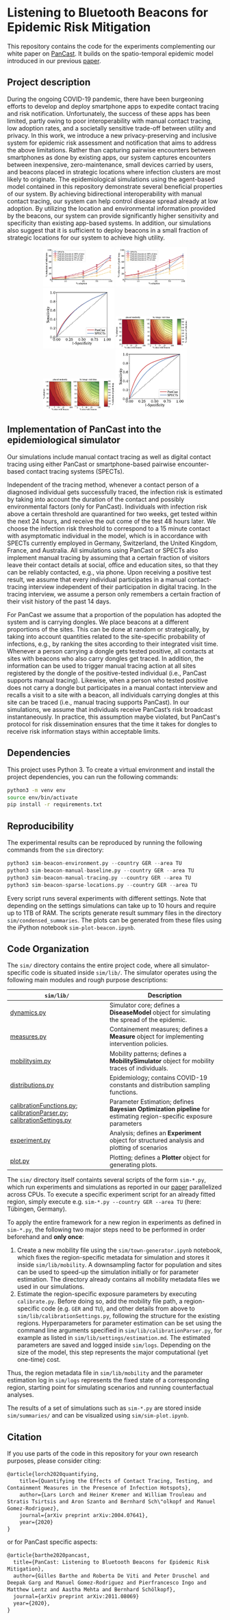# Listening to Bluetooth Beacons for Epidemic Risk Mitigation

This repository contains the code for the experiments complementing our white paper on [PanCast](https://arxiv.org/pdf/2011.08069.pdf).
It builds on the spatio-temporal epidemic model introduced in our previous [paper](https://arxiv.org/abs/2004.07641).

## Project description

During the ongoing COVID-19 pandemic, there have been burgeoning efforts to develop and deploy smartphone apps 
to expedite contact tracing and risk notification. 
Unfortunately, the success of these apps has been limited, partly owing to poor interoperability with 
manual contact tracing, low adoption rates, and a societally sensitive trade-off between utility and privacy.
In this work, we introduce a new privacy-preserving and inclusive system for epidemic risk assessment and notification that
aims to address the above limitations.
Rather than capturing pairwise encounters between smartphones as done by existing apps, our system captures
encounters between inexpensive, zero-maintenance, small devices carried by users, and beacons placed in 
strategic locations where infection clusters are most likely to originate.
The epidemiological simulations using the agent-based model contained in this repository demonstrate 
several beneficial properties of our system. 
By achieving bidirectional interoperability with manual contact tracing, our system can help control disease spread 
already at low adoption. By utilizing the location and environmental information provided by the beacons, 
our system can provide significantly higher sensitivity and specificity than existing app-based systems.
In addition, our simulations also suggest that it is sufficient to deploy beacons in a small fraction of 
strategic locations for our system to achieve high utility.


<p align="center">
<img width="33%" src="./img/reduction-cumu_infected-GER-TU-beacon_mode=visit_freq.jpg">
<img width="33%" src="./img/reduction-hosp-GER-TU-beacon_mode=visit_freq.jpg">
<img width="33%" src="./img/beacon-environment-GER-TU-beta_dispersion=2.0.jpg">

<img width="33%" src="./img/relative-cumu_infected-heatmap-pancast.jpg">
<img width="33%" src="./img/relative-hosp-heatmap-pancast.jpg">
<img width="33%" src="./img/beacon-environment-GER-TU-beta_dispersion=10.0.jpg">
</p>



## Implementation of PanCast into the epidemiological simulator
Our simulations include manual contact tracing as well as digital contact tracing using either PanCast or 
smartphone-based pairwise encounter-based contact tracing systems (SPECTs).  

Independent of the tracing method, whenever a contact person of a diagnosed individual  gets  successfully  traced, 
the  infection  risk  is  estimated  by  taking  into  account  the  duration  of the contact and possibly 
environmental factors (only for PanCast). Individuals with infection risk above a certain threshold are quarantined 
for two weeks, get tested within the next 24 hours, and receive the out come of the test 48 hours later. We choose the infection risk threshold to correspond to a 15 minute contact with asymptomatic individual in the model, 
which is in accordance with SPECTs currently employed in Germany, Switzerland, the United Kingdom, France, and Australia.
All simulations using PanCast or SPECTs also implement manual tracing by assuming that a certain fraction of visitors leave their contact details at social, office and education sites, 
so that they can be reliably contacted, e.g., via phone.  Upon receiving a positive test result, 
we assume that every individual participates in a manual contact-tracing interview independent of their participation 
in digital tracing.  In the tracing interview, we assume a person only remembers a certain fraction of 
their visit history of the past 14 days. 

For PanCast we assume that a proportion of the population has adopted the system and is carrying dongles. We place beacons at a different proportions of the sites.  This can be done at random or strategically, 
by taking into account quantities related to the site-specific probability of infections, e.g., by ranking the 
sites according to their integrated visit time.  Whenever a person carrying a dongle gets tested positive, all 
contacts at sites with beacons who also carry dongles get traced.  In addition, the information can be used to 
trigger manual tracing action at all sites registered by the dongle of the positive-tested individual
(i.e., PanCast supports manual tracing).  Likewise, when a person who tested positive does not carry a dongle but 
participates in a manual contact interview and recalls a visit to a site with a beacon,  all individuals carrying 
dongles at this site can be traced (i.e., manual tracing supports PanCast).  In our simulations, we assume that 
individuals receive PanCast’s risk broadcast instantaneously.  In practice, this assumption maybe violated, but
PanCast's protocol for risk dissemination ensures that the time it takes
for dongles to receive risk information stays within acceptable limits.



## Dependencies

This project uses Python 3. To create a virtual environment and install the project dependencies, you can run the following commands:

```bash
python3 -m venv env
source env/bin/activate
pip install -r requirements.txt
```


## Reproducibility

The experimental results can be reproduced by running the following commands from the `sim` directory:

```python
python3 sim-beacon-environment.py --country GER --area TU
python3 sim-beacon-manual-baseline.py --country GER --area TU
python3 sim-beacon-manual-tracing.py --country GER --area TU
python3 sim-beacon-sparse-locations.py --country GER --area TU
```
Every script runs several experiments with different settings. Note that depending on the settings simulations can take 
up to 10 hours and require up to 1TB of RAM.
The scripts generate result summary files in the directory `sim/condensed_summaries`. 
The plots can be generated from these files using the iPython notebook `sim-plot-beacon.ipynb`.



## Code Organization

The `sim/` directory contains the entire project code, where all simulator-specific code is situated inside `sim/lib/`. The simulator operates using the following main modules and rough purpose descriptions:

| `sim/lib/`                                                   | Description                                                  |
| ------------------------------------------------------------ | ------------------------------------------------------------ |
| [dynamics.py](sim/lib/dynamics.py)                           | Simulator core; defines a **DiseaseModel** object for simulating the spread of the epidemic. |
| [measures.py](sim/lib/measures.py)                           | Containement measures; defines a **Measure** object for implementing intervention policies. |
| [mobilitysim.py](sim/lib/mobilitysim.py)                     | Mobility patterns; defines a **MobilitySimulator** object for mobility traces of individuals. |
| [distributions.py](sim/lib/distributions.py)                 | Epidemiology; contains COVID-19 constants and distribution sampling functions. |
| [calibrationFunctions.py](sim/lib/calibrationFunctions.py); [calibrationParser.py](sim/lib/calibrationParser.py); [calibrationSettings.py](sim/lib/calibrationSettings.py) | Parameter Estimation; defines **Bayesian Optimization pipeline** for estimating region-specific exposure parameters |
| [experiment.py](sim/lib/experiment.py)                       | Analysis; defines an **Experiment** object for structured analysis and plotting of scenarios |
| [plot.py](sim/lib/plot.py)                                   | Plotting; defines a **Plotter** object for generating plots. |

The `sim/` directory itself containts several scripts of the form `sim-*.py`, which run experiments and simulations as reported in our [paper](https://arxiv.org/abs/2004.07641) parallelized across CPUs. To execute a specific experiment script for an already fitted region, simply execute e.g. `sim-*.py --country GER --area TU` (here: Tübingen, Germany). 

To apply the entire framework for a new region in experiments as defined in `sim-*.py`, the following two major steps need to be performed in order beforehand and **only once**:

1. Create a new mobility file using the `sim/town-generator.ipynb` notebook, which fixes the region-specific metadata for simulation and stores it inside `sim/lib/mobility`. A downsampling factor for population and sites can be used to speed-up the simulation initially or for parameter estimation. The directory already contains all mobility metadata files we used in our simulations. 
2. Estimate the region-specific exposure parameters by executing `calibrate.py`. Before doing so, add the mobility file path, a region-specific code (e.g. `GER` and `TU`), and other details from above to `sim/lib/calibrationSettings.py`, following the structure for the existing regions. Hyperparameters for parameter estimation can be set using the command line arguments specified in `sim/lib/calibrationParser.py`, for example as listed in `sim/lib/settings/estimation.md`. The estimated parameters are saved and logged inside `sim/logs`. Depending on the size of the model, this step represents the major computational (yet one-time) cost. 

Thus, the region metadata file in `sim/lib/mobility` and the parameter estimation log in `sim/logs` represents the fixed state of a corresponding region, starting point for simulating scenarios and running counterfactual analyses. 

The results of a set of simulations such as `sim-*.py` are stored inside `sim/summaries/` and can be visualized using `sim/sim-plot.ipynb`. 


## Citation

If you use parts of the code in this repository for your own research purposes, please consider citing:

    @article{lorch2020quantifying,
        title={Quantifying the Effects of Contact Tracing, Testing, and Containment Measures in the Presence of Infection Hotspots},
        author={Lars Lorch and Heiner Kremer and William Trouleau and Stratis Tsirtsis and Aron Szanto and Bernhard Sch\"olkopf and Manuel Gomez-Rodriguez},
        journal={arXiv preprint arXiv:2004.07641},
        year={2020}
    }
    
or for PanCast specific aspects:

    @article{barthe2020pancast,
      title={PanCast: Listening to Bluetooth Beacons for Epidemic Risk Mitigation}, 
      author={Gilles Barthe and Roberta De Viti and Peter Druschel and Deepak Garg and Manuel Gomez-Rodriguez and Pierfrancesco Ingo and Matthew Lentz and Aastha Mehta and Bernhard Schölkopf},
      journal={arXiv preprint arXiv:2011.08069}
      year={2020},
    }
